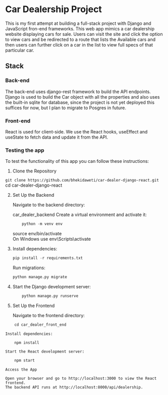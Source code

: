 # Car Dealership Project

This is my first attempt at building a full-stack project with Django and JavaScript fron-end frameworks.
This web app mimics a car dealership website displaying cars for sale. Users can visit the site and click the option to view cars and be 
redirected to a route that lists the Available cars and then users can further click on a car in the list to view full specs of that particular car.

## Stack 

### Back-end

The back-end uses django-rest framework to build the API endpoints. Django is used to build the Car object with all the properties and also 
uses the built-in sqlite for database, since the project is not yet deployed this suffices for now, but I plan to migrate to Posgres in future.

### Front-end

React is used for client-side. We use the React hooks, useEffect and useState to fetch data and update it from the API.

### Testing the app

To test the functionality of this app you can follow these instructions:


1. Clone the Repository

`git clone https://github.com/bhekidaweti/car-dealer-django-react.git`
cd car-dealer-django-react

2. Set Up the Backend

	Navigate to the backend directory:

	car_dealer_backend
	Create a virtual environment and activate it:

	```python 
		python -m venv env
	```
	source env/bin/activate  
	On Windows use env\Scripts\activate
3. Install dependencies:
	```python
	pip install -r requirements.txt
	```
	Run migrations:
	```python 
	python manage.py migrate
	```
4. Start the Django development server:
	```python
		python manage.py runserve
	```
5. Set Up the Frontend

	Navigate to the frontend directory:
```python
	cd car_dealer_front_end
```
	Install dependencies:
```python
	npm install
```
	Start the React development server:
```python
	npm start
```
	Access the App

	Open your browser and go to http://localhost:3000 to view the React frontend.
	The backend API runs at http://localhost:8000/api/dealership.













